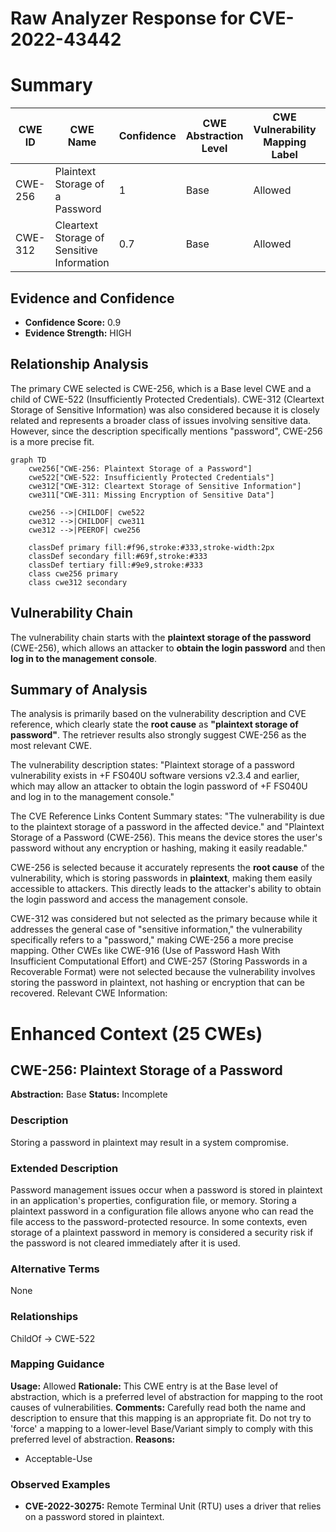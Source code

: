 # Raw Analyzer Response for CVE-2022-43442

# Summary
| CWE ID | CWE Name | Confidence | CWE Abstraction Level | CWE Vulnerability Mapping Label | CWE-Vulnerability Mapping Notes |
|---|---|---|---|---|---|
| CWE-256 | Plaintext Storage of a Password | 1 | Base | Allowed | Primary CWE |
| CWE-312 | Cleartext Storage of Sensitive Information | 0.7 | Base | Allowed | Secondary Candidate |

## Evidence and Confidence

*   **Confidence Score:** 0.9
*   **Evidence Strength:** HIGH

## Relationship Analysis
The primary CWE selected is CWE-256, which is a Base level CWE and a child of CWE-522 (Insufficiently Protected Credentials). CWE-312 (Cleartext Storage of Sensitive Information) was also considered because it is closely related and represents a broader class of issues involving sensitive data. However, since the description specifically mentions "password", CWE-256 is a more precise fit.

```mermaid
graph TD
    cwe256["CWE-256: Plaintext Storage of a Password"]
    cwe522["CWE-522: Insufficiently Protected Credentials"]
    cwe312["CWE-312: Cleartext Storage of Sensitive Information"]
    cwe311["CWE-311: Missing Encryption of Sensitive Data"]
    
    cwe256 -->|CHILDOF| cwe522
    cwe312 -->|CHILDOF| cwe311
    cwe312 -->|PEEROF| cwe256

    classDef primary fill:#f96,stroke:#333,stroke-width:2px
    classDef secondary fill:#69f,stroke:#333
    classDef tertiary fill:#9e9,stroke:#333
    class cwe256 primary
    class cwe312 secondary
```

## Vulnerability Chain
The vulnerability chain starts with the **plaintext storage of the password** (CWE-256), which allows an attacker to **obtain the login password** and then **log in to the management console**.

## Summary of Analysis
The analysis is primarily based on the vulnerability description and CVE reference, which clearly state the **root cause** as **"plaintext storage of password"**. The retriever results also strongly suggest CWE-256 as the most relevant CWE.

The vulnerability description states: "Plaintext storage of a password vulnerability exists in +F FS040U software versions v2.3.4 and earlier, which may allow an attacker to obtain the login password of +F FS040U and log in to the management console."

The CVE Reference Links Content Summary states: "The vulnerability is due to the plaintext storage of a password in the affected device." and "Plaintext Storage of a Password (CWE-256). This means the device stores the user's password without any encryption or hashing, making it easily readable."

CWE-256 is selected because it accurately represents the **root cause** of the vulnerability, which is storing passwords in **plaintext**, making them easily accessible to attackers. This directly leads to the attacker's ability to obtain the login password and access the management console.

CWE-312 was considered but not selected as the primary because while it addresses the general case of "sensitive information," the vulnerability specifically refers to a "password," making CWE-256 a more precise mapping. Other CWEs like CWE-916 (Use of Password Hash With Insufficient Computational Effort) and CWE-257 (Storing Passwords in a Recoverable Format) were not selected because the vulnerability involves storing the password in plaintext, not hashing or encryption that can be recovered.
Relevant CWE Information:

# Enhanced Context (25 CWEs)

## CWE-256: Plaintext Storage of a Password
**Abstraction:** Base
**Status:** Incomplete

### Description
Storing a password in plaintext may result in a system compromise.

### Extended Description
Password management issues occur when a password is stored in plaintext in an application's properties, configuration file, or memory. Storing a plaintext password in a configuration file allows anyone who can read the file access to the password-protected resource. In some contexts, even storage of a plaintext password in memory is considered a security risk if the password is not cleared immediately after it is used.

### Alternative Terms
None

### Relationships
ChildOf -> CWE-522

### Mapping Guidance
**Usage:** Allowed
**Rationale:** This CWE entry is at the Base level of abstraction, which is a preferred level of abstraction for mapping to the root causes of vulnerabilities.
**Comments:** Carefully read both the name and description to ensure that this mapping is an appropriate fit. Do not try to 'force' a mapping to a lower-level Base/Variant simply to comply with this preferred level of abstraction.
**Reasons:**
- Acceptable-Use

### Observed Examples
- **CVE-2022-30275:** Remote Terminal Unit (RTU) uses a driver that relies on a password stored in plaintext.